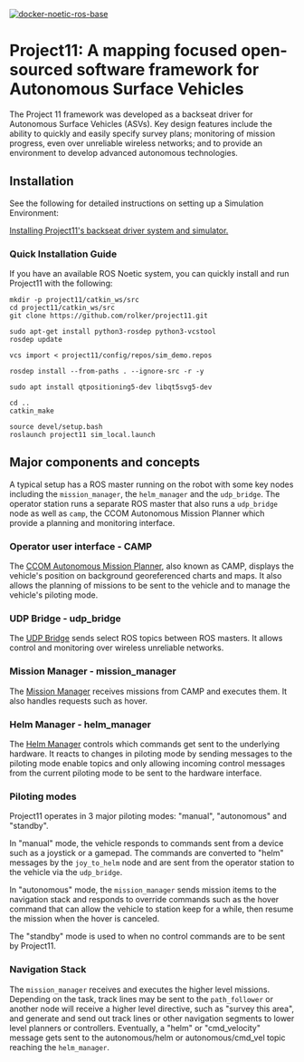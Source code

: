 [![docker-noetic-ros-base](../../actions/workflows/ros-base-docker.yml/badge.svg)](../../actions/workflows/ros-base-docker.yml)

# Project11: A mapping focused open-sourced software framework for Autonomous Surface Vehicles

The Project 11 framework was developed as a backseat driver for Autonomous Surface Vehicles
(ASVs). Key design features include the ability to quickly and easily specify survey plans; monitoring of mission progress, even
over unreliable wireless networks; and to provide an environment to develop advanced autonomous technologies.

## Installation

See the following for detailed instructions on setting up a Simulation Environment:

[Installing Project11's backseat driver system and simulator.](documentation/Installation.md)

### Quick Installation Guide

If you have an available ROS Noetic system, you can quickly install and run Project11 with the following:

    mkdir -p project11/catkin_ws/src
    cd project11/catkin_ws/src
    git clone https://github.com/rolker/project11.git

    sudo apt-get install python3-rosdep python3-vcstool
    rosdep update

    vcs import < project11/config/repos/sim_demo.repos
    
    rosdep install --from-paths . --ignore-src -r -y

    sudo apt install qtpositioning5-dev libqt5svg5-dev

    cd ..
    catkin_make
    
    source devel/setup.bash
    roslaunch project11 sim_local.launch
    
## Major components and concepts

A typical setup has a ROS master running on the robot with some key nodes including the `mission_manager`, the `helm_manager` and the `udp_bridge`. The operator station runs a separate ROS master that also runs a `udp_bridge` node as well as `camp`, the CCOM Autonomous Mission Planner which provide a planning and monitoring interface.

### Operator user interface - CAMP

The [CCOM Autonomous Mission Planner](../../../camp), also known as CAMP, displays the vehicle's position on background georeferenced charts and maps. It also allows the planning of missions to be sent to the vehicle and to manage the vehicle's piloting mode.

### UDP Bridge - udp_bridge

The [UDP Bridge](../../../udp_bridge) sends select ROS topics between ROS masters. It allows control and monitoring over wireless unreliable networks.

### Mission Manager - mission_manager

The [Mission Manager](../../../mission_manager) receives missions from CAMP and executes them. It also handles requests such as hover.

### Helm Manager - helm_manager

The [Helm Manager](../../../helm_manager) controls which commands get sent to the underlying hardware. It reacts to changes in piloting mode by sending messages to the piloting mode enable topics and only allowing incoming control messages from the current piloting mode to be sent to the hardware interface.

### Piloting modes

Project11 operates in 3 major piloting modes: "manual", "autonomous" and "standby". 

In "manual" mode, the vehicle responds to commands sent from a device such as a joystick or a gamepad. The commands are converted to "helm" messages by the `joy_to_helm` node and are sent from the operator station to the vehicle via the `udp_bridge`.

In "autonomous" mode, the `mission_manager` sends mission items to the navigation stack and responds to override commands such as the hover command that can allow the vehicle to station keep for a while, then resume the mission when the hover is canceled.

The "standby" mode is used to when no control commands are to be sent by Project11.



### Navigation Stack

The `mission_manager` receives and executes the higher level missions. Depending on the task, track lines may be sent to the `path_follower` or another node will receive a higher level directive, such as "survey this area", and generate and send out track lines or other navigation segments to lower level planners or controllers.
Eventually, a "helm" or "cmd_velocity" message gets sent to the autonomous/helm or autonomous/cmd_vel topic reaching the `helm_manager`. 
